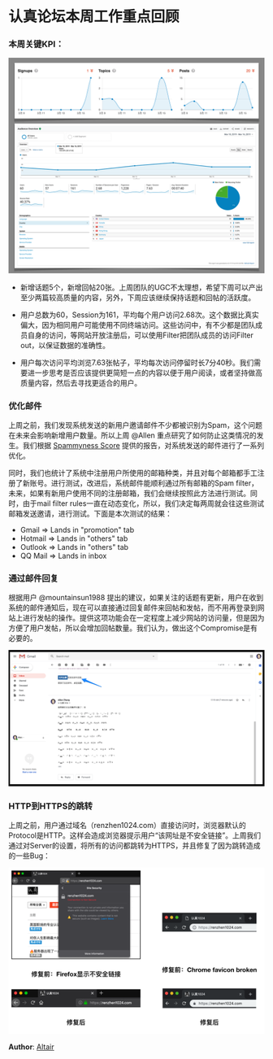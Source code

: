 # 认真论坛本周工作重点回顾

### 本周关键KPI：

![week-3-1](images/week-3-1.png) 

* 新增话题5个，新增回帖20张。上周团队的UGC不太理想，希望下周可以产出至少两篇较高质量的内容，另外，下周应该继续保持话题和回帖的活跃度。

* 用户总数为60，Session为161，平均每个用户访问2.68次。这个数据比真实偏大，因为相同用户可能使用不同终端访问。这些访问中，有不少都是团队成员自身的访问，等网站开放注册后，可以使用Filter把团队成员的访问Filter out，以保证数据的准确性。

* 用户每次访问平均浏览7.63张帖子，平均每次访问停留时长7分40秒。我们需要进一步思考是否应该提供更简短一点的内容以便于用户阅读，或者坚持做高质量内容，然后去寻找更适合的用户。

### 优化邮件

上周之前，我们发现系统发送的新用户邀请邮件不少都被识别为Spam，这个问题在未来会影响新增用户数量。所以上周 @Allen 重点研究了如何防止这类情况的发生。我们根据 [Spammyness Score](https://www.mail-tester.com/) 提供的报告，对系统发送的邮件进行了一系列优化。

同时，我们也统计了系统中注册用户所使用的邮箱种类，并且对每个邮箱都手工注册了新账号。进行测试，改进后，系统邮件能顺利通过所有邮箱的Spam filter，未来，如果有新用户使用不同的注册邮箱，我们会继续按照此方法进行测试。同时，由于mail filter rules一直在动态变化，所以，我们决定每两周就会往这些测试邮箱发送邀请，进行测试。下面是本次测试的结果：

* Gmail => Lands in "promotion" tab
* Hotmail => Lands in "others" tab
* Outlook => Lands in "others" tab
* QQ Mail => Lands in inbox

### 通过邮件回复

根据用户 @mountainsun1988 提出的建议，如果关注的话题有更新，用户在收到系统的邮件通知后，现在可以直接通过回复邮件来回帖和发帖，而不用再登录到网站上进行发帖的操作。提供这项功能会在一定程度上减少网站的访问量，但是因为方便了用户发帖，所以会增加回帖数量。我们认为，做出这个Compromise是有必要的。

![week-3-2](images/week-3-2.png) 

### HTTP到HTTPS的跳转

上周之前，用户通过域名（renzhen1024.com）直接访问时，浏览器默认的Protocol是HTTP。这样会造成浏览器提示用户“该网址是不安全链接”。上周我们通过对Server的设置，将所有的访问都跳转为HTTPS，并且修复了因为跳转造成的一些Bug：

![week-3-3](images/week-3-3.png) 

**Author**: [Altair](http://renzhen1024.com/u/Altair)
